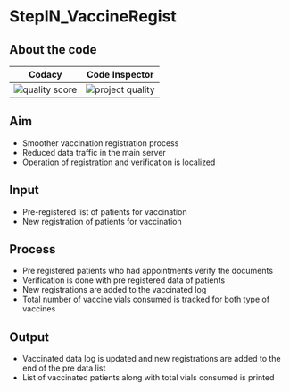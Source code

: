 # StepIN_VaccineRegist
## About the code
| Codacy | Code Inspector 
| --- | --- |  
| ![quality score](https://api.codiga.io/project/31240/score/svg)| ![project quality](https://api.codiga.io/project/31240/status/svg) |
## Aim
* Smoother vaccination registration process
* Reduced data traffic in the main server
* Operation of registration and verification is localized
## Input
* Pre-registered list of patients for vaccination
* New registration of patients for vaccination
## Process
* Pre registered patients who had appointments verify the documents
* Verification is done with pre registered data of patients
* New registrations are added to the vaccinated log
* Total number of vaccine vials consumed is tracked for both type of vaccines
## Output
* Vaccinated data log is updated and new registrations are added to the end of the pre data list
* List of vaccinated patients along with total vials consumed is printed




